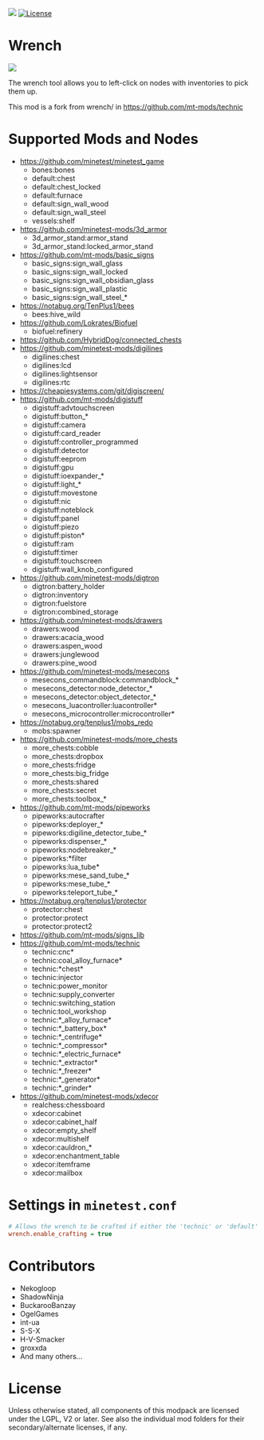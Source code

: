 ![](https://github.com/mt-mods/wrench/workflows/luacheck/badge.svg)
[![License](https://img.shields.io/badge/license-LGPLv2.0%2B-purple.svg)](https://www.gnu.org/licenses/old-licenses/lgpl-2.0.en.html)

<!--
[![ContentDB](https://content.minetest.net/packages/mt-mods/wrench/shields/downloads/)](https://content.minetest.net/packages/mt-mods/wrench/)
-->

# Wrench

<img src="textures/technic_wrench.png"/>

The wrench tool allows you to left-click on nodes with inventories to pick them up.

This mod is a fork from wrench/ in https://github.com/mt-mods/technic

# Supported Mods and Nodes

* https://github.com/minetest/minetest_game
  - bones:bones
  - default:chest
  - default:chest_locked
  - default:furnace
  - default:sign_wall_wood
  - default:sign_wall_steel
  - vessels:shelf
* https://github.com/minetest-mods/3d_armor
  - 3d_armor_stand:armor_stand
  - 3d_armor_stand:locked_armor_stand
* https://github.com/mt-mods/basic_signs
  - basic_signs:sign_wall_glass
  - basic_signs:sign_wall_locked
  - basic_signs:sign_wall_obsidian_glass
  - basic_signs:sign_wall_plastic
  - basic_signs:sign_wall_steel_\*
* https://notabug.org/TenPlus1/bees
  - bees:hive_wild
* https://github.com/Lokrates/Biofuel
  - biofuel:refinery
* https://github.com/HybridDog/connected_chests
* https://github.com/minetest-mods/digilines
  - digilines:chest
  - digilines:lcd
  - digilines:lightsensor
  - digilines:rtc
* https://cheapiesystems.com/git/digiscreen/
* https://github.com/mt-mods/digistuff
  - digistuff:advtouchscreen
  - digistuff:button_\*
  - digistuff:camera
  - digistuff:card_reader
  - digistuff:controller_programmed
  - digistuff:detector
  - digistuff:eeprom
  - digistuff:gpu
  - digistuff:ioexpander_\*
  - digistuff:light_\*
  - digistuff:movestone
  - digistuff:nic
  - digistuff:noteblock
  - digistuff:panel
  - digistuff:piezo
  - digistuff:piston\*
  - digistuff:ram
  - digistuff:timer
  - digistuff:touchscreen
  - digistuff:wall_knob_configured
* https://github.com/minetest-mods/digtron
  - digtron:battery_holder
  - digtron:inventory
  - digtron:fuelstore
  - digtron:combined_storage
* https://github.com/minetest-mods/drawers
  - drawers:wood
  - drawers:acacia_wood
  - drawers:aspen_wood
  - drawers:junglewood
  - drawers:pine_wood
* https://github.com/minetest-mods/mesecons
  - mesecons_commandblock:commandblock_\*
  - mesecons_detector:node_detector_\*
  - mesecons_detector:object_detector_\*
  - mesecons_luacontroller:luacontroller\*
  - mesecons_microcontroller:microcontroller\*
* https://notabug.org/tenplus1/mobs_redo
  - mobs:spawner
* https://github.com/minetest-mods/more_chests
  - more_chests:cobble
  - more_chests:dropbox
  - more_chests:fridge
  - more_chests:big_fridge
  - more_chests:shared
  - more_chests:secret
  - more_chests:toolbox_\*
* https://github.com/mt-mods/pipeworks
  - pipeworks:autocrafter
  - pipeworks:deployer_\*
  - pipeworks:digiline_detector_tube_\*
  - pipeworks:dispenser_\*
  - pipeworks:nodebreaker_\*
  - pipeworks:\*filter
  - pipeworks:lua_tube\*
  - pipeworks:mese_sand_tube_\*
  - pipeworks:mese_tube_\*
  - pipeworks:teleport_tube_\*
* https://notabug.org/tenplus1/protector
  - protector:chest
  - protector:protect
  - protector:protect2
* https://github.com/mt-mods/signs_lib
* https://github.com/mt-mods/technic
  - technic:cnc\*
  - technic:coal_alloy_furnace\*
  - technic:\*chest\*
  - technic:injector
  - technic:power_monitor
  - technic:supply_converter
  - technic:switching_station
  - technic:tool_workshop
  - technic:\*_alloy_furnace\*
  - technic:\*_battery_box\*
  - technic:\*_centrifuge\*
  - technic:\*_compressor\*
  - technic:\*_electric_furnace\*
  - technic:\*_extractor\*
  - technic:\*_freezer\*
  - technic:\*_generator\*
  - technic:\*_grinder\*
* https://github.com/minetest-mods/xdecor
  - realchess:chessboard
  - xdecor:cabinet
  - xdecor:cabinet_half
  - xdecor:empty_shelf
  - xdecor:multishelf
  - xdecor:cauldron_\*
  - xdecor:enchantment_table
  - xdecor:itemframe
  - xdecor:mailbox

# Settings in `minetest.conf`
```ini
# Allows the wrench to be crafted if either the 'technic' or 'default' mod is installed.
wrench.enable_crafting = true
```

# Contributors

* Nekogloop
* ShadowNinja
* BuckarooBanzay
* OgelGames
* int-ua
* S-S-X
* H-V-Smacker
* groxxda
* And many others...

# License

Unless otherwise stated, all components of this modpack are licensed under the
LGPL, V2 or later.  See also the individual mod folders for their
secondary/alternate licenses, if any.

